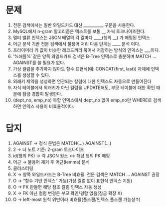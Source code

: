 # 문제
1. 전문 검색에서는 일반 와일드카드 대신 __________ 구문을 사용한다.
2. MySQL에서 n-gram 알고리즘은 텍스트를 보통 __ 자씩 토크나이즈한다.
3. 멀티 밸류 인덱스는 JSON 배열의 각 값마다 ____(행의 __) 가 매핑된 인덱스
4. 어근 분석 기반 전문 검색에서 불용어 처리 다음 단계는 ____ 분석 이다.
5. 프라이머리 키 값이 비슷한 레코드끼리 묶어서 저장하는 방식의 인덱스는 ___이다.
6. ‘%애플%’ 같은 양쪽 와일드카드 검색은 B-Tree 인덱스로 충분하며 MATCH … AGAINST를 쓸 필요가 없다.
7. 가상 컬럼을 추가하지 않아도 함수 표현식(예: CONCAT(first, last)) 자체에 인덱스를 생성할 수 있다.
8. 외래키 제약을 생성하면 연관되는 칼럼에 대한 인덱스도 자동으로 만들어진다
9. 자식 테이블에서 외래키가 아닌 컬럼을 UPDATE해도, 부모 테이블에 대한 확인 때문에 잠금 경합이 발생한다.
10. (dept_no, emp_no) 복합 인덱스에서 dept_no 없이 emp_no만 WHERE로 검색하면 인덱스 사용이 비효율적이다.


# 답지
1) AGAINST → 정식 문법은 MATCH(…) AGAINST(…)
2) 2 → 너 노트 기준: 2-gram 토크나이즈
3) id(행의 PK) → 각 JSON 원소 ↔ 해당 행의 PK 매핑
4) 어근 → 불용어 제거 후 어근(lemma) 분석
5) 클러스터링
6) X → 양쪽 와일드카드는 B-Tree 비효율. 전문 검색은 MATCH … AGAINST 권장
7) O → “함수 기반 인덱스” 가능(가상 컬럼 없이 표현식 인덱스 지원)
8) O → FK 만들면 해당 참조 칼럼 인덱스 자동 생성
9) X → FK 아닌 컬럼 변경은 부모 확인/경합 없음(잠금 확장 X)
10) O → left-most 원칙 위반이라 비효율(풀스캔/인덱스 풀스캔 가능성↑)